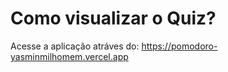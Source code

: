 # Como visualizar o Quiz?

Acesse a aplicação atráves do: https://pomodoro-yasminmilhomem.vercel.app
